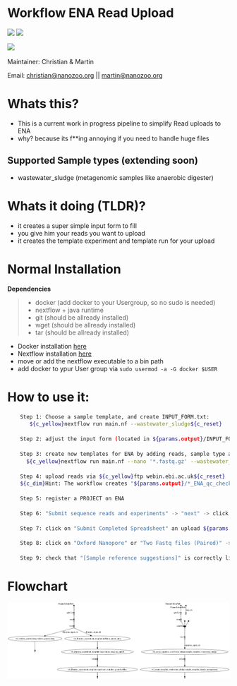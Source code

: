 # Workflow ENA Read Upload

![](https://img.shields.io/badge/nextflow-19.10.0-brightgreen)
![](https://img.shields.io/badge/uses-docker-blue.svg)



![](https://github.com/nanozoo/wf_template/workflows/Syntax_check/badge.svg)

Maintainer: Christian & Martin

Email: christian@nanozoo.org || martin@nanozoo.org

# Whats this?

* This is a current work in progress pipeline to simplify Read uploads to ENA
* why? because its f**ing annoying if you need to handle huge files

## Supported Sample types (extending soon)

* wastewater_sludge (metagenomic samples like anaerobic digester)


# Whats it doing (TLDR)?

* it creates a super simple input form to fill
* you give him your reads you want to upload
* it creates the template experiment and template run for your upload


# Normal Installation

**Dependencies**

>   * docker (add docker to your Usergroup, so no sudo is needed)
>   * nextflow + java runtime 
>   * git (should be allready installed)
>   * wget (should be allready installed)
>   * tar (should be allready installed)

* Docker installation [here](https://docs.docker.com/v17.09/engine/installation/linux/docker-ce/ubuntu/#install-docker-ce)
* Nextflow installation [here](https://www.nextflow.io/)
* move or add the nextflow executable to a bin path
* add docker to ypur User group via `sudo usermod -a -G docker $USER`


# How to use it:

```bash
    Step 1: Choose a sample template, and create INPUT_FORM.txt:
       ${c_yellow}nextflow run main.nf --wastewater_sludge${c_reset} 

    Step 2: adjust the input form (located in ${params.output}/INPUT_FORM.txt)

    Step 3: create now templates for ENA by adding reads, sample type and template file:
      ${c_yellow}nextflow run main.nf --nano '*.fastq.gz' --wastewater_sludge --template ${params.output}/INPUT_FORM.txt${c_reset} 
    
    Step 4: upload reads via ${c_yellow}ftp webin.ebi.ac.uk${c_reset} 
    ${c_dim}Hint: The workflow creates "${params.output}/*_ENA_qc_check.txt" files if the fastq is corrupt.${c_reset}

    Step 5: register a PROJECT on ENA

    Step 6: "Submit sequence reads and experiments" -> "next" -> click on your project -> "next"

    Step 7: click on "Submit Completed Spreadsheet" an upload ${params.output}/sample_template.tsv -> "next"

    Step 8: click on "Oxford Nanopore" or "Two Fastq files (Paired)" -> "Upload Completed Spreadsheet"

    Step 9: check that "[Sample reference suggestions]" is correctly linking to your reads, select missing inputs. DONE
```


# Flowchart
![chart](figures/chart.png)